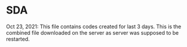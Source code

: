 # SDA

Oct 23, 2021: This file contains codes created for last 3 days. This is the combined file downloaded on the server as server was supposed to be restarted.
